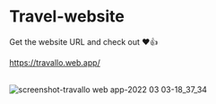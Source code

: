 # Travel-website
  <p>Get the website URL and check out ❤️👍</p>
  <a href="https://travallo.web.app/" target="_blank">https://travallo.web.app/</a> <br></br>
  
![screenshot-travallo web app-2022 03 03-18_37_34](https://user-images.githubusercontent.com/92398016/156572831-ce378f84-4172-4aa7-844f-4870a11a879b.png)

